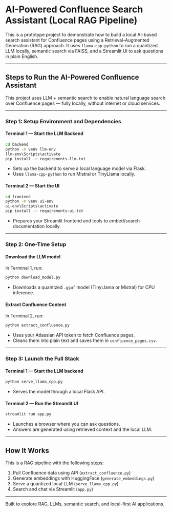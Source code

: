 # AI-Powered Confluence Search Assistant (Local RAG Pipeline)

This is a prototype project to demonstrate how to build a local AI-based search assistant for Confluence pages using a Retrieval-Augmented Generation (RAG) approach. It uses `llama-cpp-python` to run a quantized LLM locally, semantic search via FAISS, and a Streamlit UI to ask questions in plain English.

---

## Steps to Run the AI-Powered Confluence Assistant

This project uses LLM + semantic search to enable natural language search over Confluence pages — fully locally, without internet or cloud services.

---

### Step 1: Setup Environment and Dependencies

#### Terminal 1 — Start the LLM Backend

```bash
cd backend
python -m venv llm-env
llm-env\Scripts\activate
pip install -r requirements-llm.txt
```

- Sets up the backend to serve a local language model via Flask.
- Uses `llama-cpp-python` to run Mistral or TinyLlama locally.

#### Terminal 2 — Start the UI

```bash
cd frontend
python -m venv ui-env
ui-env\Scripts\activate
pip install -r requirements-ui.txt
```

- Prepares your Streamlit frontend and tools to embed/search documentation locally.

---

### Step 2: One-Time Setup

#### Download the LLM model

In Terminal 1, run:

```bash
python download_model.py
```

- Downloads a quantized `.gguf` model (TinyLlama or Mistral) for CPU inference.

#### Extract Confluence Content

In Terminal 2, run:

```bash
python extract_confluence.py
```

- Uses your Atlassian API token to fetch Confluence pages.
- Cleans them into plain text and saves them in `confluence_pages.csv`.

---

### Step 3: Launch the Full Stack

#### Terminal 1 — Start the LLM backend

```bash
python serve_llama_cpp.py
```

- Serves the model through a local Flask API.

#### Terminal 2 — Run the Streamlit UI

```bash
streamlit run app.py
```

- Launches a browser where you can ask questions.
- Answers are generated using retrieved context and the local LLM.

---

## How It Works

This is a RAG pipeline with the following steps:

1. Pull Confluence data using API (`extract_confluence.py`)
2. Generate embeddings with HuggingFace (`generate_embeddings.py`)
3. Serve a quantized local LLM (`serve_llama_cpp.py`)
4. Search and chat via Streamlit (`app.py`)

---

Built to explore RAG, LLMs, semantic search, and local-first AI applications.